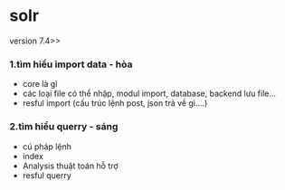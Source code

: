 # solr
version 7.4>>
### 1.tìm hiều import data - hòa
* core là gì
* các loại file có thể nhập, modul import, database, backend lưu file...
* resful import (cấu trúc lệnh post, json trả về gì....)
### 2.tìm hiểu querry - sáng
* cú pháp lệnh
* index
* Analysis thuật toán hỗ trợ
* resful querry
